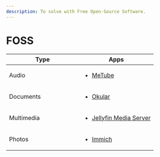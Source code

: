 ```yaml
---
description: To solve with Free Open-Source Software.
---
```


# FOSS

<table><thead><tr><th width="182">Type</th><th>Apps</th></tr></thead><tbody><tr><td>Audio</td><td><ul><li><a href="https://github.com/alexta69/metube">MeTube</a></li></ul></td></tr><tr><td>Documents</td><td><ul><li><a href="https://okular.kde.org/">Okular</a></li></ul></td></tr><tr><td>Multimedia</td><td><ul><li><a href="https://tteck.github.io/Proxmox/#jellyfin-media-server-lxc">Jellyfin Media Server</a></li></ul></td></tr><tr><td>Photos</td><td><ul><li><a href="https://immich.app/docs/install/docker-compose/">Immich</a></li></ul></td></tr></tbody></table>

